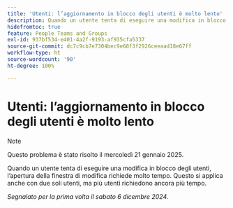 ```yaml
---
title: 'Utenti: l’aggiornamento in blocco degli utenti è molto lento'
description: Quando un utente tenta di eseguire una modifica in blocco degli utenti, l’apertura della finestra di modifica richiede molto tempo. Questo si applica anche con due soli utenti, ma più utenti richiedono ancora più tempo.
hidefromtoc: true
feature: People Teams and Groups
exl-id: 937bf534-e401-4a2f-9193-af935cfa5337
source-git-commit: dc7c9cb7e7304bec9e68f3f2926ceeaad18e67ff
workflow-type: ht
source-wordcount: '90'
ht-degree: 100%

---
```


# Utenti: l’aggiornamento in blocco degli utenti è molto lento

>[!NOTE]
>
>Questo problema è stato risolto il mercoledì 21 gennaio 2025.

Quando un utente tenta di eseguire una modifica in blocco degli utenti, l’apertura della finestra di modifica richiede molto tempo. Questo si applica anche con due soli utenti, ma più utenti richiedono ancora più tempo.

_Segnalato per la prima volta il sabato 6 dicembre 2024._
